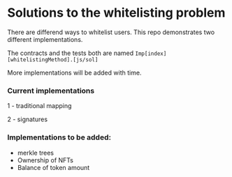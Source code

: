 # Solutions to the whitelisting problem

There are differend ways to whitelist users. This repo demonstrates two different implementations.

The contracts and the tests both are named `Imp[index][whitelistingMethod].[js/sol]`

More implementations will be added with time.

### Current implementations

1 - traditional mapping

2 - signatures

### Implementations to be added:

- merkle trees
- Ownership of NFTs
- Balance of token amount
